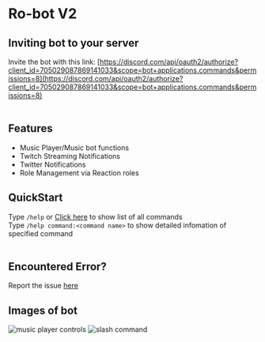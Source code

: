 # Ro-bot V2

## Inviting bot to your server

Invite the bot with this link: [https://discord.com/api/oauth2/authorize?client_id=705029087869141033&scope=bot+applications.commands&permissions=8](https://discord.com/api/oauth2/authorize?client_id=705029087869141033&scope=bot+applications.commands&permissions=8)<br><br>

## Features

-   Music Player/Music bot functions
-   Twitch Streaming Notifications
-   Twitter Notifications
-   Role Management via Reaction roles

## QuickStart

Type `/help` or [Click here](/commands/index) to show list of all commands<br>
Type `/help command:<command name>` to show detailed infomation of specified command<br><br>

## Encountered Error?

Report the issue [here](https://github.com/Flamebullet/Ro-Bot-V2-Webpage/issues)<br>

## Images of bot

![music player controls](https://user-images.githubusercontent.com/61338326/212118417-174a8672-2e9f-4ea0-802e-4b9020410e89.png)
![slash command](https://user-images.githubusercontent.com/61338326/212118489-b692e2cc-79fa-47c8-8178-83b35584b474.png)

